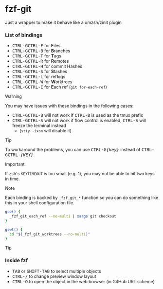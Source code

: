 # fzf-git
Just a wrapper to make it behave like a omzsh/zinit plugin

<!-- 
https://docs.github.com/en/get-started/writing-on-github/getting-started-with-writing-and-formatting-on-github/basic-writing-and-formatting-syntax#alerts
-->


### List of bindings

* <kbd>CTRL-G</kbd><kbd>CTRL-F</kbd> for **F**iles
* <kbd>CTRL-G</kbd><kbd>CTRL-B</kbd> for **B**ranches
* <kbd>CTRL-G</kbd><kbd>CTRL-T</kbd> for **T**ags
* <kbd>CTRL-G</kbd><kbd>CTRL-R</kbd> for **R**emotes
* <kbd>CTRL-G</kbd><kbd>CTRL-H</kbd> for commit **H**ashes
* <kbd>CTRL-G</kbd><kbd>CTRL-S</kbd> for **S**tashes
* <kbd>CTRL-G</kbd><kbd>CTRL-L</kbd> for ref**l**ogs
* <kbd>CTRL-G</kbd><kbd>CTRL-W</kbd> for **W**orktrees
* <kbd>CTRL-G</kbd><kbd>CTRL-E</kbd> for **E**ach ref (`git for-each-ref`)


> [!WARNING]
> You may have issues with these bindings in the following cases:
>
> * <kbd>CTRL-G</kbd><kbd>CTRL-B</kbd> will not work if
>   <kbd>CTRL-B</kbd> is used as the tmux prefix
> * <kbd>CTRL-G</kbd><kbd>CTRL-S</kbd> will not work if flow control is enabled,
>   <kbd>CTRL-S</kbd> will freeze the terminal instead
>     * (`stty -ixon` will disable it)

> [!TIP]
> To workaround the problems, you can use
> <kbd>CTRL-G</kbd><kbd>*{key}*</kbd> instead of
> <kbd>CTRL-G</kbd><kbd>CTRL-*{KEY}*</kbd>.
>

> [!IMPORTANT]
> If zsh's `KEYTIMEOUT` is too small (e.g. 1), you may not be able
> to hit two keys in time.

> [!NOTE]
> Each binding is backed by `_fzf_git_*` function so you can do something like
> this in your shell configuration file.
>
> ```sh
> gco() {
>   _fzf_git_each_ref --no-multi | xargs git checkout
> }
> 
> gswt() {
>   cd "$(_fzf_git_worktrees --no-multi)"
> }
> ```

> [!TIP]
> ### Inside fzf
> 
> * <kbd>TAB</kbd> or <kbd>SHIFT-TAB</kbd> to select multiple objects
> * <kbd>CTRL-/</kbd> to change preview window layout
> * <kbd>CTRL-O</kbd> to open the object in the web browser (in GitHub URL scheme)
